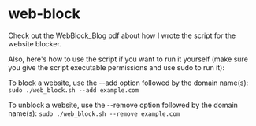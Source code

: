 # web-block
Check out the WebBlock_Blog pdf about how I wrote the script for the website blocker.

Also, here's how to use the script if you want to run it yourself (make sure you give the script executable permissions and use sudo to run it): 

To block a website, use the --add option followed by the domain name(s):
```sudo ./web_block.sh --add example.com``` 

To unblock a website, use the --remove option followed by the domain name(s):
```sudo ./web_block.sh --remove example.com```

